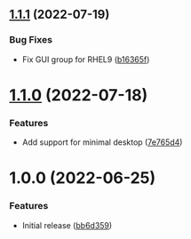 ## [1.1.1](https://github.com/de-it-krachten/ansible-role-gnome_desktop/compare/v1.1.0...v1.1.1) (2022-07-19)


### Bug Fixes

* Fix GUI group for RHEL9 ([b16365f](https://github.com/de-it-krachten/ansible-role-gnome_desktop/commit/b16365fd4e6ab52f8ccb2e59b5b1ac167b5a5982))

# [1.1.0](https://github.com/de-it-krachten/ansible-role-gnome_desktop/compare/v1.0.0...v1.1.0) (2022-07-18)


### Features

* Add support for minimal desktop ([7e765d4](https://github.com/de-it-krachten/ansible-role-gnome_desktop/commit/7e765d41681df617c1e7dd442c571fac62718945))

# 1.0.0 (2022-06-25)


### Features

* Initial release ([bb6d359](https://github.com/de-it-krachten/ansible-role-gnome_desktop/commit/bb6d35945f7430ca3dc5dec0b4cd26f45e50f5ce))
